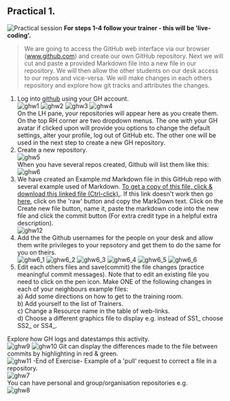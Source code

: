## Practical 1. 
![Practical session](https://upload.wikimedia.org/wikipedia/commons/thumb/2/24/Cartoon_Guy_In_Deep_Thought_Using_A_Computer.svg/95px-Cartoon_Guy_In_Deep_Thought_Using_A_Computer.svg.png) **For steps 1-4 follow your trainer - this will be 'live-coding'.**  
>  We are going to access the GitHub web interface via 
>  our browser (www.github.com) and create our own 
> GitHub repository. Next we will cut and paste a 
> provided Markdown file into a new file in our
> repository.
> We will then allow the other students on our desk 
> access to our repos and vice-versa. We will make 
> changes in each others repository and explore how git 
> tracks and attributes the changes.    
        
1. Log into [github](github.com) using your GH account.   
![ghw1](Screenshots/GHW1a.png) 
![ghw2](Screenshots/GHW2a.png)
![ghw3](Screenshots/GHW3a.png) 
![ghw4](Screenshots/GHW4a.png)     
On the LH pane, your repositories will appear here as you create them.   
On the top RH corner are two dropdown menus. The one with your GH avatar if clicked upon will provide you options to change the default settings, alter your profile, log out of GitHub etc. The other one will be used in the next step to create a new GH repository.   
2. Create a new repository.   
![ghw5](Screenshots/GHW5a.png)     
When you have several repos created, Github will list them like this:   
![ghw6](Screenshots/GHW6a.png) 
3. We have created an Example.md Markdown file in this GitHub repo with several example used of Markdown.
[To get a copy of this file, click & download this linked file (Ctrl-click).](https://raw.githubusercontent.com/bioinformatics-core-shared-training/Using_Git_with_R/master/Example.md?token=ADJJD7RWPSCIF3S5ANU4TCC5DXF7G). If this link doesn't work then go [here](Example.md), click on the 'raw' button and copy the MarkDown text.
Click on the Create new file button, name it, paste the markdown code into the new file and click the commit button (For extra credit type in a helpful extra description).   
![ghw12](Screenshots/GHW12a.png) 
4. Add the the Github usernames for the people on your desk and allow them write privileges to your repsotory and get them to do the same for you on theirs.    
![ghw6_1](Screenshots/GHW6_1.png) 
![ghw6_2](Screenshots/GHW6_2.png) 
![ghw6_3](Screenshots/GHW6_3.png) 
![ghw6_4](Screenshots/GHW6_4.png) 
![ghw6_5](Screenshots/GHW6_5.png) 
![ghw6_6](Screenshots/GHW6_6.png) 
5. Edit each others files and save(commit) the file changes (practice meaningful commit messages). Note that to edit an existing file you need to click on the pen icon. 
Make ONE of the following changes in each of your neighbours example files:      
a) Add some directions on how to get to the training room.    
b) Add yourself to the list of Trainers.   
c) Change a Resource name in the table of web-links.   
d) Choose a different graphics file to display e.g. instead of SS1_ choose SS2_ or SS4_.   

Explore how GH logs and datestamps this activity.  
![ghw9](Screenshots/GHW9a.png) 
![ghw10](Screenshots/GHW10a.png) 
Git can display the differences made to the file between commits by highlighting in red & green.   
![ghw11](Screenshots/GHW11a.png) 
-End of Exercise-
Example of a 'pull' request to correct a file in a repository.    
![ghw7](Screenshots/GHW7a.png)    
You can have personal and group/organisation repositories e.g.   
![ghw8](Screenshots/GHW8a.png) 



   
